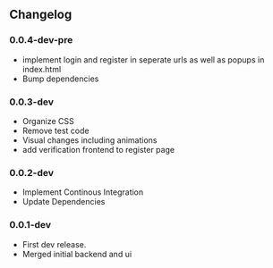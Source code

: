 ## Changelog

### 0.0.4-dev-pre
- implement login and register in seperate urls as well as popups in index.html
- Bump dependencies

### 0.0.3-dev
- Organize CSS
- Remove test code
- Visual changes including animations
- add verification frontend to register page

### 0.0.2-dev
- Implement Continous Integration
- Update Dependencies

### 0.0.1-dev
- First dev release.
- Merged initial backend and ui
